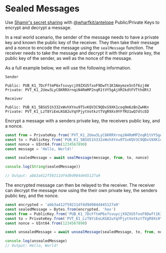 # Sealed Messages

Use [Shamir's secret sharing](https://en.wikipedia.org/wiki/Shamir%27s_secret_sharing) with [@wharfkit/antelope](https://github.com/wharfkit/antelope) Public/Private Keys to encrypt and decrypt a message.

In a real world scenario, the sender of the message needs to have a private key and known the public key of the receiver. They then take their message and a nonce to encode the message using the `sealMessage` function. The receiver needs to take the message and decrypt it with their private key, the public key of the sender, as well as the nonce of the message. 

As a full example below, we will use the following information.

```
Sender

Public: PUB_K1_7DcFftmP6xfsvuycjX9ZXU5fxoF9Dwft1K3Amymze5n5f6zj4W
Private: PVT_K1_2Uew3LyC8KRRXrnqiN4RmMP2nqR1tVY5gAjXMJkdtFVTthdRtJ

Receiver

Public: PUB_K1_5BSU51h332xWvhXYnu9TSvKQV3C9QDxS9XK1coq9m6zBnZwHKn
Private: PVT_K1_LzT8YiEeLKG82uYqYPjytVotkztTVgR9Xs9YFfRU1wQ7dtcED
```

Encrypt a message with a senders private key, the receivers public key, and a nonce.

```ts
const from = PrivateKey.from('PVT_K1_2Uew3LyC8KRRXrnqiN4RmMP2nqR1tVY5gAjXMJkdtFVTthdRtJ')
const to = PublicKey.from('PUB_K1_5BSU51h332xWvhXYnu9TSvKQV3C9QDxS9XK1coq9m6zBnZwHKn')
const nonce = UInt64.from(1234567890)
const message = 'Hello, World!'

const sealedMessage = await sealMessage(message, from, to, nonce)

console.log(String(sealedMessage))

// Output: abb3a412f59211df4d9d984d445127a9
```

The encrypted message can then be relayed to the receiver. The receiver can decrypt the message now using the their own private key, the senders public key, and the nonce.

```ts
const encrypted = 'abb3a412f59211df4d9d984d445127a9'
const sealedMessage = Bytes.from(encrypted, 'hex')
const from = PublicKey.from('PUB_K1_7DcFftmP6xfsvuycjX9ZXU5fxoF9Dwft1K3Amymze5n5f6zj4W')
const to = PrivateKey.from('PVT_K1_LzT8YiEeLKG82uYqYPjytVotkztTVgR9Xs9YFfRU1wQ7dtcED')
const nonce = UInt64.from(1234567890)

const unsealedMessage = await unsealMessage(sealedMessage, to, from, nonce)

console.log(unsealedMessage)
// Output: Hello, World!
```